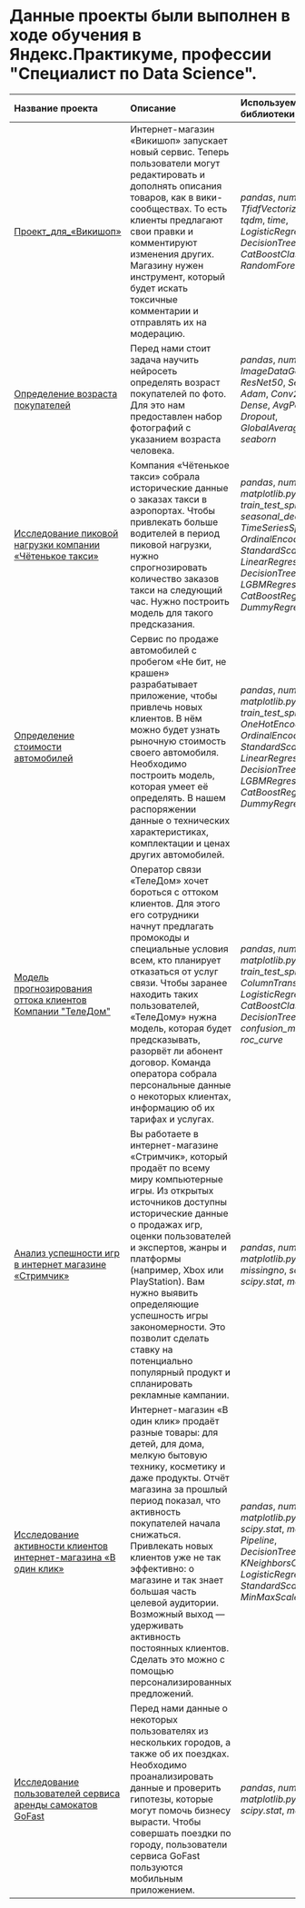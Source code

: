 # Данныe проекты были выполнен в ходе обучения в Яндекс.Практикуме, профессии "Специалист по Data Science".
| Название проекта | Описание | Используемые библиотеки | 
| :---------------------- | :---------------------- | :---------------------- |
| [Проект_для_«Викишоп»](Проект_для_«Викишоп») | Интернет-магазин «Викишоп» запускает новый сервис. Теперь пользователи могут редактировать и дополнять описания товаров, как в вики-сообществах. То есть клиенты предлагают свои правки и комментируют изменения других. Магазину нужен инструмент, который будет искать токсичные комментарии и отправлять их на модерацию. | *pandas*, *numpy*, *nltk*, *TfidfVectorizer*, *Mystem*, *tqdm*, *time*, *LogisticRegression*, *DecisionTreeClassifier*, *CatBoostClassifier*, *RandomForestClassifier* |
| [Определение возраста покупателей](Определение_возраста_покупателей) | Перед нами стоит задача научить нейросеть определять возраст покупателей по фото. Для это нам предоставлен набор фотографий с указанием возраста человека. | *pandas*, *numpy*, *ImageDataGenerator*, *ResNet50*, *Sequential*, *Adam*, *Conv2D*, *Flatten*, *Dense*, *AvgPool2D*, *Dropout*, *GlobalAveragePooling2D*, *seaborn* |
| [Исследование пиковой нагрузки компании «Чётенькое такси»](Исследование_пиковой_нагрузки_компании_«Чётенькое_такси») | Компания «Чётенькое такси» собрала исторические данные о заказах такси в аэропортах. Чтобы привлекать больше водителей в период пиковой нагрузки, нужно спрогнозировать количество заказов такси на следующий час. Нужно построить модель для такого предсказания. | *pandas*, *numpy*, *seaborn*, *matplotlib.pyplot*, *train_test_split*, *seasonal_decompose*, *TimeSeriesSplit*, *OrdinalEncoder*, *StandardScaler*, *LinearRegression*, *DecisionTreeRegressor*, *LGBMRegressor*, *CatBoostRegressor*, *DummyRegressor* |
| [Определение стоимости автомобилей](Определение_стоимости_автомобилей) | Сервис по продаже автомобилей с пробегом «Не бит, не крашен» разрабатывает приложение, чтобы привлечь новых клиентов. В нём можно будет узнать рыночную стоимость своего автомобиля. Необходимо построить модель, которая умеет её определять. В нашем распоряжении данные о технических характеристиках, комплектации и ценах других автомобилей. | *pandas*, *numpy*, *seaborn*, *matplotlib.pyplot*, *train_test_split*, *OneHotEncoder*, *OrdinalEncoder*, *StandardScaler*, *LinearRegression*, *DecisionTreeRegressor*, *LGBMRegressor*, *CatBoostRegressor*, *DummyRegressor* |
| [Модель прогнозирования оттока клиентов Компании "ТелеДом"](Модель_прогнозирования_оттока_клиентов_Компании_ТелеДом) | Оператор связи «ТелеДом» хочет бороться с оттоком клиентов. Для этого его сотрудники начнут предлагать промокоды и специальные условия всем, кто планирует отказаться от услуг связи. Чтобы заранее находить таких пользователей, «ТелеДому» нужна модель, которая будет предсказывать, разорвёт ли абонент договор. Команда оператора собрала персональные данные о некоторых клиентах, информацию об их тарифах и услугах.  | *pandas*, *numpy*, *seaborn*, *matplotlib.pyplot*, *train_test_split*, *phik*, *ColumnTransformer*, *LogisticRegression*, *CatBoostClassifier*, *DecisionTreeClassifier*, *confusion_matrix*, *roc_curve* |
| [Анализ успешности игр в интернет магазине «Стримчик»](Анализ_успешности_игр_в_интернет-магазине_Стримчик) | Вы работаете в интернет-магазине «Стримчик», который продаёт по всему миру компьютерные игры. Из открытых источников доступны исторические данные о продажах игр, оценки пользователей и экспертов, жанры и платформы (например, Xbox или PlayStation). Вам нужно выявить определяющие успешность игры закономерности. Это позволит сделать ставку на потенциально популярный продукт и спланировать рекламные кампании. | *pandas*, *numpy*, *seaborn*, *matplotlib.pyplot*, *missingno*, *scipy*, *scipy.stat*, *math* |
| [Исследование активности клиентов интернет-магазина «В один клик»](Исследование_активности_клиентов_интернет-магазина_«В_один_клик») | Интернет-магазин «В один клик» продаёт разные товары: для детей, для дома, мелкую бытовую технику, косметику и даже продукты. Отчёт магазина за прошлый период показал, что активность покупателей начала снижаться. Привлекать новых клиентов уже не так эффективно: о магазине и так знает большая часть целевой аудитории. Возможный выход — удерживать активность постоянных клиентов. Сделать это можно с помощью персонализированных предложений. | *pandas*, *numpy*, *seaborn*, *matplotlib.pyplot*, *scipy*, *scipy.stat*, *math*, *shap*, *Pipeline*, *DecisionTreeClassifier*, *KNeighborsClassifier*, *LogisticRegression*, *SVC*, *StandardScaler*, *MinMaxScaler* |
| [Исследование пользователей сервиса аренды самокатов GoFast](Исследование_пользователей_аренды_самокатов_GoFast) | Перед нами данные о некоторых пользователях из нескольких городов, а также об их поездках. Необходимо проанализировать данные и проверить гипотезы, которые могут помочь бизнесу вырасти. Чтобы совершать поездки по городу, пользователи сервиса GoFast пользуются мобильным приложением.  | *pandas*, *numpy*, *seaborn*, *matplotlib.pyplot*, *scipy*, *scipy.stat*, *math*|
